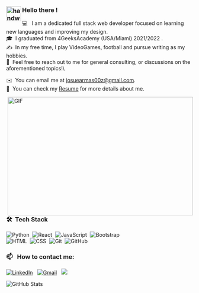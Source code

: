 ### <img alt="handwavegif" src="https://user-images.githubusercontent.com/39513876/112366216-8cfe7400-8cfe-11eb-8116-7d3dbae20e97.gif" width='40' align="left"/> Hello there !


💻 &nbsp; I am a dedicated full stack web developer focused on learning new languages and improving my design. \
🎓 &nbsp;I graduated from 4GeeksAcademy (USA/Miami) 2021/2022 .\
✍️ &nbsp;In my free time, I play VideoGames, football and pursue writing as my hobbies.\
💬 &nbsp;Feel free to reach out to me for general consulting, or discussions on the aforementioned topics!\

✉️ &nbsp;You can email me at josuearmas00z@gmail.com. \
📄 &nbsp;You can check my [Resume](https://drive.google.com/file/d/1VEw5SVeqf3osy8otIGMXnsNFwwp_RER7/view?usp=sharing) for more details about me.


<img align="right" alt="GIF" src="https://github.com/abhisheknaiidu/abhisheknaiidu/blob/master/code.gif?raw=true" width="500" height="320" />

### 🛠 &nbsp;Tech Stack

![Python](https://img.shields.io/badge/-Python-05122A?style=flat&logo=python)&nbsp;
![React](https://img.shields.io/badge/-React-05122A?style=flat&logo=react)&nbsp;
![JavaScript](https://img.shields.io/badge/-JavaScript-05122A?style=flat&logo=javascript)&nbsp;
![Bootstrap](https://img.shields.io/badge/-Bootstrap-05122A?style=flat&logo=bootstrap&logoColor=563D7C)\
![HTML](https://img.shields.io/badge/-HTML-05122A?style=flat&logo=HTML5)&nbsp;
![CSS](https://img.shields.io/badge/-CSS-05122A?style=flat&logo=CSS3&logoColor=1572B6)&nbsp;
![Git](https://img.shields.io/badge/-Git-05122A?style=flat&logo=git)&nbsp;
![GitHub](https://img.shields.io/badge/-GitHub-05122A?style=flat&logo=github)&nbsp;

### 📫 &nbsp; How to contact me:


<a href="https://www.linkedin.com/in/josue-armas/"><img alt="LinkedIn" src="https://img.shields.io/badge/linkedin%20-%230077B5.svg?&style=flat&logo=linkedin&logoColor=white"/></a> &nbsp;
<a href="https://gmail.com/"><img alt="Gmail" src="https://img.shields.io/badge/Gmail-D14836?style=flat&logo=gmail&logoColor=white" /></a> &nbsp;
<a href="https://www.instagram.com/iamjosu23/?hl=es"><img src="https://img.shields.io/badge/-@iamjosu23_-E4405F?style=flat&logo=Instagram&logoColor=white"/></a> &nbsp;

<!--
**AbhishekSinghDhadwal/AbhishekSinghDhadwal** is a ✨ _special_ ✨ repository because its `README.md` (this file) appears on your GitHub profile.

Here are some ideas to get you started:

- 🔭 I’m currently working on ...
- 🌱 I’m currently learning ...
- 👯 I’m looking to collaborate on ...
- 🤔 I’m looking for help with ...
- 💬 Ask me about ...
- 📫 How to reach me: ...
- 😄 Pronouns: ...
- ⚡ Fun fact: ...
-->

![GitHub Stats](https://github-readme-stats.vercel.app/api?username=TitoJosu23&theme=light)
